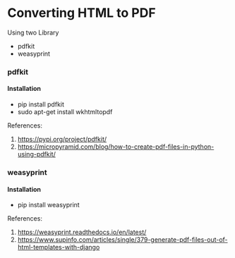 #  Converting HTML to PDF

Using two Library
* pdfkit
* weasyprint

### pdfkit

#### Installation

* pip install pdfkit
* sudo apt-get install wkhtmltopdf

References:

1. https://pypi.org/project/pdfkit/
2. https://micropyramid.com/blog/how-to-create-pdf-files-in-python-using-pdfkit/ 



### weasyprint

#### Installation

* pip install weasyprint


References:

1. https://weasyprint.readthedocs.io/en/latest/
2. https://www.supinfo.com/articles/single/379-generate-pdf-files-out-of-html-templates-with-django





